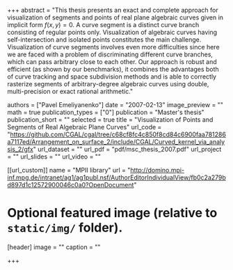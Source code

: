 +++
abstract = "This thesis presents an exact and complete approach for visualization of segments and points of real plane algebraic curves given in implicit form $f(x,y) = 0$. A curve segment is a distinct curve branch consisting of regular points only. Visualization of algebraic curves having self-intersection and isolated points constitutes the main challenge. Visualization of curve segments involves even more difficulties since here we are faced with a problem of discriminating different curve branches, which can pass arbitrary close to each other. Our approach is robust and efficient (as shown by our benchmarks), it combines the advantages both of curve tracking and space subdivision methods and is able to correctly rasterize segments of arbitrary-degree algebraic curves using double, multi-precision or exact rational arithmetic."

authors = ["Pavel Emeliyanenko"]
date = "2007-02-13"
image_preview = ""
math = true
publication_types = ["0"]
publication = "Master's thesis"
publication_short = ""
selected = true
title = "Visualization of Points and Segments of Real Algebraic Plane Curves"
url_code = "https://github.com/CGAL/cgal/tree/c68cf8fc4c850f8cd84c6900faa781286a7117ed/Arrangement_on_surface_2/include/CGAL/Curved_kernel_via_analysis_2/gfx"
url_dataset = ""
url_pdf = "pdf/msc_thesis_2007.pdf"
url_project = ""
url_slides = ""
url_video = ""

[[url_custom]]
name = "MPII library"
url = "http://domino.mpi-inf.mpg.de/intranet/ag1/ag1publ.nsf/AuthorEditorIndividualView/fb0c2a279bd897d1c12572900046c0a0?OpenDocument"

# Optional featured image (relative to `static/img/` folder).
[header]
image = ""
caption = ""

+++
